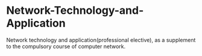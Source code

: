 # Network-Technology-and-Application
Network technology and application(professional elective), as a supplement to the compulsory course of computer network.
